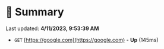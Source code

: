 # 📖 Summary
Last updated: **4/11/2023, 9:53:39 AM**

- `GET` [https://google.com](https://google.com) - **Up** (145ms)
